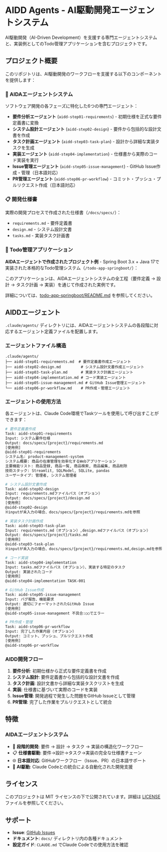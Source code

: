 # AIDD Agents - AI駆動開発エージェントシステム

AI駆動開発（AI-Driven Development）を支援する専門エージェントシステムと、実装例としてのTodo管理アプリケーションを含むプロジェクトです。

## プロジェクト概要

このリポジトリは、AI駆動開発のワークフローを支援する以下のコンポーネントを提供します：

### 🤖 AIDAエージェントシステム

ソフトウェア開発の各フェーズに特化した6つの専門エージェント：

- **要件分析エージェント** (`aidd-step01-requirements`) - 初期仕様を正式な要件定義書に変換
- **システム設計エージェント** (`aidd-step02-design`) - 要件から包括的な設計文書を作成
- **タスク計画エージェント** (`aidd-step03-task-plan`) - 設計から詳細な実装タスクを生成
- **実装エージェント** (`aidd-step04-implementation`) - 仕様書から実際のコード実装を実行
- **Issue管理エージェント** (`aidd-step05-issue-management`) - GitHub Issue作成・管理（日本語対応）
- **PR管理エージェント** (`aidd-step06-pr-workflow`) - コミット・プッシュ・プルリクエスト作成（日本語対応）

### 📋 開発仕様書

実際の開発プロセスで作成された仕様書（`/docs/specs/`）：

- `requirements.md` - 要件定義書
- `design.md` - システム設計文書
- `tasks.md` - 実装タスク計画書

### 📝 Todo管理アプリケーション

**AIDAエージェントで作成されたプロジェクト例** - Spring Boot 3.x + Java 17で実装された本格的なTodo管理システム（`/todo-app-springboot/`）：

このアプリケーションは、AIDAエージェントシステムの全工程（要件定義 → 設計 → タスク計画 → 実装）を通じて作成された実例です。

詳細については、[todo-app-springboot/README.md](todo-app-springboot/README.md) を参照してください。

## AIDDエージェント

`.claude/agents/` ディレクトリには、AIDAエージェントシステムの各段階に対応するエージェント定義ファイルを配置します。

### エージェントファイル構造

```
.claude/agents/
├── aidd-step01-requirements.md  # 要件定義書作成エージェント
├── aidd-step02-design.md         # システム設計文書作成エージェント
├── aidd-step03-task-plan.md      # 実装タスク計画エージェント
├── aidd-step04-implementation.md # コード実装エージェント
├── aidd-step05-issue-management.md # GitHub Issue管理エージェント
└── aidd-step06-pr-workflow.md    # PR作成・管理エージェント
```

### エージェントの使用方法

各エージェントは、Claude Code環境でTaskツールを使用して呼び出すことができます：

```bash
# 要件定義書作成
Task: aidd-step01-requirements
Input: システム要件仕様
Output: docs/specs/{project}/requirements.md
[使用例]
@aidd-step01-requirements 
システム名: product-management-system
システム概要: 商品の在庫管理を効率化するWebアプリケーション
主要機能リスト: 商品登録, 商品一覧, 商品検索, 商品編集, 商品削除
技術スタック: Streamlit, SQLModel, SQLite, pandas
ユーザータイプ: 管理者, システム管理者

# システム設計文書作成
Task: aidd-step02-design  
Input: requirements.mdファイルパス（オプション）
Output: docs/specs/{project}/design.md
[使用例]
@aidd-step02-design 
※inputが未入力の場合、docs/specs/{project}/requirements.mdを参照

# 実装タスク計画作成
Task: aidd-step03-task-plan
Input: requirements.md（オプション）,design.mdファイルパス（オプション）
Output: docs/specs/{project}/tasks.md
[使用例]
@aidd-step03-task-plan
※inputが未入力の場合、docs/specs/{project}/requirements.md,design.mdを参照

# コード実装
Task: aidd-step04-implementation
Input: tasks.mdファイルパス（オプション）、実装する特定のタスク
Output: 実装されたコード
[使用例]
@aidd-step04-implementation TASK-001

# GitHub Issue作成
Task: aidd-step05-issue-management
Input: バグ報告、機能要求
Output: 適切にフォーマットされたGitHub Issue
[使用例]
@aidd-step05-issue-management 不具合:○○でエラー

# PR作成・管理
Task: aidd-step06-pr-workflow
Input: 完了した作業内容（オプション）
Output: コミット、プッシュ、プルリクエスト作成
[使用例]
@aidd-step06-pr-workflow
```

### AIDD開発フロー

1. **要件分析**: 初期仕様から正式な要件定義書を作成
2. **システム設計**: 要件定義書から包括的な設計文書を作成
3. **タスク計画**: 設計文書から詳細な実装タスクリストを生成
4. **実装**: 仕様書に基づいて実際のコードを実装
5. **Issue管理**: 開発過程で発生した問題をGitHub Issueとして管理
6. **PR管理**: 完了した作業をプルリクエストとして統合

## 特徴


### AIDAエージェントシステム

- 🔄 **段階的開発**: 要件 → 設計 → タスク → 実装の構造化ワークフロー
- 📋 **仕様書駆動**: 要件→設計→タスク→実装の完全な仕様書チェーン
- 🌐 **日本語対応**: GitHubワークフロー（Issue、PR）の日本語サポート
- 🤖 **AI駆動**: Claude Codeとの統合による自動化された開発支援


## ライセンス

このプロジェクトは MIT ライセンスの下で公開されています。詳細は [LICENSE](LICENSE) ファイルを参照してください。

## サポート

- **Issue**: [GitHub Issues](https://github.com/your-org/aidd-agents/issues)
- **ドキュメント**: `docs/` ディレクトリ内の各種ドキュメント
- **設定ガイド**: `CLAUDE.md` でClaude Codeでの使用方法を確認